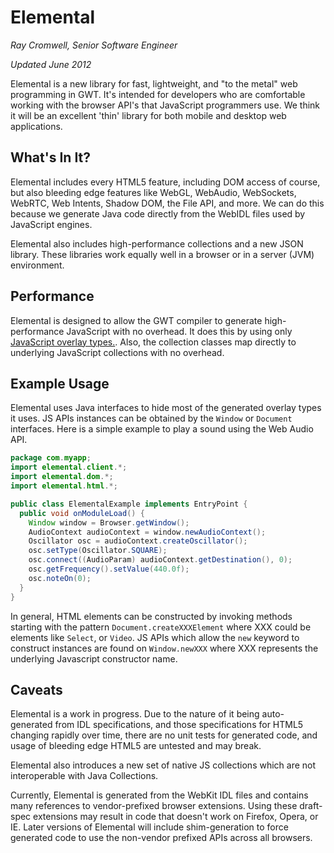 Elemental
===

_Ray Cromwell, Senior Software Engineer_

_Updated June 2012_

 Elemental is a new library for fast, lightweight, and "to the metal" web programming in GWT.
It's intended for developers who are comfortable working with the browser API's that JavaScript
programmers use. We think it will be an excellent 'thin' library for both mobile and desktop web
applications.

## What's In It? <a id="Contents"></a>

 Elemental includes every HTML5 feature, including DOM access of course, but also
bleeding edge features like WebGL, WebAudio, WebSockets, WebRTC, Web Intents, Shadow DOM,
the File API, and more. We can do this because we generate Java code directly from the WebIDL
files used by JavaScript engines.

 Elemental also includes high-performance collections and a new JSON library. These libraries
work equally well in a browser or in a server (JVM) environment.

## Performance <a id="Performance"></a>

 Elemental is designed to allow the GWT compiler to generate high-performance JavaScript with no
overhead. It does this by using only
[JavaScript overlay types.](../doc/latest/DevGuideCodingBasicsOverlay.html). Also,
the collection classes map directly to underlying JavaScript collections with no overhead.

## Example Usage <a id="Example"></a>

Elemental uses Java interfaces to hide most of the generated overlay types it uses. JS APIs instances
can be obtained by the `Window` or `Document` interfaces. Here is a simple example to play a sound using
the Web Audio API.

```java
package com.myapp;
import elemental.client.*;
import elemental.dom.*;
import elemental.html.*;

public class ElementalExample implements EntryPoint {
  public void onModuleLoad() {
    Window window = Browser.getWindow();
    AudioContext audioContext = window.newAudioContext();
    Oscillator osc = audioContext.createOscillator();
    osc.setType(Oscillator.SQUARE);
    osc.connect((AudioParam) audioContext.getDestination(), 0);
    osc.getFrequency().setValue(440.0f);
    osc.noteOn(0);
  }  
}
```

In general, HTML elements can be constructed by invoking methods starting with the pattern
`Document.createXXXElement` where XXX could be elements like `Select`,
or `Video`. JS APIs which allow the `new` keyword to construct instances
are found on `Window.newXXX` where XXX represents the underlying Javascript 
constructor name.

## Caveats <a id="Caveats"></a>

Elemental is a work in progress. Due to the nature of it being auto-generated from IDL specifications,
and those specifications for HTML5 changing rapidly over time, there are no unit tests for
generated code, and usage of bleeding edge HTML5 are untested and may break.

Elemental also introduces a new set of native JS collections which are not interoperable with Java
Collections. 

Currently, Elemental is generated from the WebKit IDL files and contains many references to
vendor-prefixed browser extensions. Using these draft-spec extensions may result in code that doesn't 
work on Firefox, Opera, or IE. Later versions of Elemental will include shim-generation
to force generated code to use the non-vendor prefixed APIs across all browsers.
